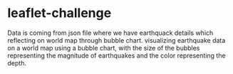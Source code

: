 # leaflet-challenge
Data is coming from json file where we have earthquack details which reflecting on world map through bubble chart.
visualizing earthquake data on a world map using a bubble chart, with the size of the bubbles representing the magnitude of earthquakes and the color representing the depth.